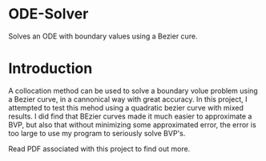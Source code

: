 # ODE-Solver
Solves an ODE with boundary values using a Bezier cure.

# Introduction

A collocation method can be used to solve a boundary volue problem using a Bezier curve, in a cannonical way with great accuracy. In this project, I attempted to test this mehod using a quadratic bezier curve with mixed results. I did find that BEzier curves made it much easier to approximate a BVP, but also that without minimizing some approximated error, the error is too large to use my program to seriously solve BVP's. 

Read PDF associated with this project to find out more.


